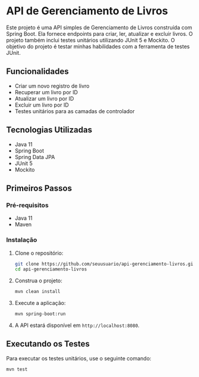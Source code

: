 # API de Gerenciamento de Livros

Este projeto é uma API simples de Gerenciamento de Livros construída com Spring Boot. Ela fornece endpoints para criar, ler, atualizar e excluir livros. O projeto também inclui testes unitários utilizando JUnit 5 e Mockito.
O objetivo do projeto é testar minhas habilidades com a ferramenta de testes JUnit. 

## Funcionalidades
  
- Criar um novo registro de livro
- Recuperar um livro por ID
- Atualizar um livro por ID
- Excluir um livro por ID
- Testes unitários para as camadas de controlador

## Tecnologias Utilizadas

- Java 11
- Spring Boot
- Spring Data JPA
- JUnit 5
- Mockito

## Primeiros Passos

### Pré-requisitos

- Java 11
- Maven

### Instalação

1. Clone o repositório:
    ```bash
    git clone https://github.com/seuusuario/api-gerenciamento-livros.git
    cd api-gerenciamento-livros
    ```

2. Construa o projeto:
    ```bash
    mvn clean install
    ```

3. Execute a aplicação:
    ```bash
    mvn spring-boot:run
    ```

4. A API estará disponível em `http://localhost:8080`.

## Executando os Testes

Para executar os testes unitários, use o seguinte comando:
```bash
mvn test
